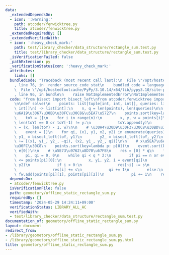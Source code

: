 ```yaml
---
data:
  _extendedDependsOn:
  - icon: ':warning:'
    path: atcoder/fenwicktree.py
    title: atcoder/fenwicktree.py
  _extendedRequiredBy: []
  _extendedVerifiedWith:
  - icon: ':heavy_check_mark:'
    path: test/library_checker/data_structure/rectangle_sum.test.py
    title: test/library_checker/data_structure/rectangle_sum.test.py
  _isVerificationFailed: false
  _pathExtension: py
  _verificationStatusIcon: ':heavy_check_mark:'
  attributes:
    links: []
  bundledCode: "Traceback (most recent call last):\n  File \"/opt/hostedtoolcache/PyPy/3.10.14/x64/lib/pypy3.10/site-packages/onlinejudge_verify/documentation/build.py\"\
    , line 76, in _render_source_code_stat\n    bundled_code = language.bundle(\n\
    \  File \"/opt/hostedtoolcache/PyPy/3.10.14/x64/lib/pypy3.10/site-packages/onlinejudge_verify/languages/python.py\"\
    , line 96, in bundle\n    raise NotImplementedError\nNotImplementedError\n"
  code: "from bisect import bisect_left\nfrom atcoder.fenwicktree import FenwickTree\n\
    \n\ndef solve(\n    points: list[tuple[int, int, int]], queries: list[tuple[int,\
    \ int]]\n) -> list[int]:\n    n, q = len(points), len(queries)\n\n    # y\u5EA7\
    \u6A19\u3067\u30BD\u30FC\u30C8&\u5EA7\u5727\n    points.sort(key=lambda p: p[1])\n\
    \    toY = []\n    for i in range(n):\n        x, y, w = points[i]\n        if\
    \ len(toY) == 0 or toY[-1] != y:\n            toY.append(y)\n        points[i]\
    \ = (x, len(toY) - 1, w)\n\n    # \u30A4\u30D9\u30F3\u30C8\u30BD\u30FC\u30C8\n\
    \    event = []\n    for qi, (x1, y1, x2, y2) in enumerate(queries):\n       \
    \ y1_ = bisect_left(toY, y1)\n        y2_ = bisect_left(toY, y2)\n        event\
    \ += [(x1, y1_, y2_, ~qi), (x2, y1_, y2_, qi)]\n\n    # x\u5EA7\u6A19\u3067\u30BD\
    \u30FC\u30C8\n    points.sort(key=lambda p: p[0])\n    event.sort(key=lambda e:\
    \ e[0])\n\n    # \u5E73\u9762\u8D70\u67FB\n    res = [0] * q\n    fw = FenwickTree(len(toY))\n\
    \    pi, qi = 0, 0\n    while qi < q * 2:\n        if pi == n or event[qi][0]\
    \ <= points[pi][0]:\n            x, y1, y2, i = event[qi]\n            s = fw.sum(y1,\
    \ y2)\n            if i < 0:\n                res[~i] -= s\n            else:\n\
    \                res[i] += s\n            qi += 1\n        else:\n           \
    \ fw.add(points[pi][1], points[pi][2])\n            pi += 1\n    return res\n"
  dependsOn:
  - atcoder/fenwicktree.py
  isVerificationFile: false
  path: geometory/offline_static_rectangle_sum.py
  requiredBy: []
  timestamp: '2024-05-29 14:24:11+09:00'
  verificationStatus: LIBRARY_ALL_AC
  verifiedWith:
  - test/library_checker/data_structure/rectangle_sum.test.py
documentation_of: geometory/offline_static_rectangle_sum.py
layout: document
redirect_from:
- /library/geometory/offline_static_rectangle_sum.py
- /library/geometory/offline_static_rectangle_sum.py.html
title: geometory/offline_static_rectangle_sum.py
---
```

